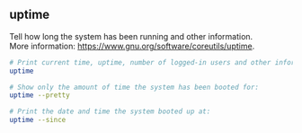 ## uptime

Tell how long the system has been running and other information.  
More information: https://www.gnu.org/software/coreutils/uptime.  

```bash
# Print current time, uptime, number of logged-in users and other information:
uptime

# Show only the amount of time the system has been booted for:
uptime --pretty

# Print the date and time the system booted up at:
uptime --since
```
